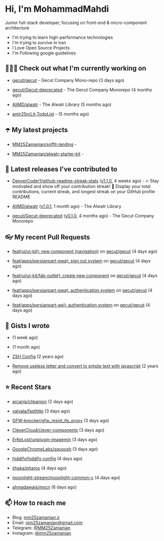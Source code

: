 # Hi, I'm MohammadMahdi

Junior full-stack developer, focusing on front-end & micro-component architecture

- I'm trying to learn high-performance technologies
- I'm trying to survive in Iran
- I Love Open Source Projects
- I'm Following google guidelines

## 👨🏻‍💻 Check out what I'm currently working on



- [gecut/gecut](https://github.com/gecut/gecut) - Gecut Company Mono-repo (3 days ago)

- [gecut/Gecut-deprecated](https://github.com/gecut/Gecut-deprecated) - The Gecut Company Monorepo (4 months ago)

- [AliMD/alwatr](https://github.com/AliMD/alwatr) - The Alwatr Library (5 months ago)

- [amir25n/Lit-TodoList](https://github.com/amir25n/Lit-TodoList) -  (5 months ago)

## ☂️ My latest projects



- [MM25Zamanian/soffit-landing](https://github.com/MM25Zamanian/soffit-landing) - 

- [MM25Zamanian/alwatr-starter-kit](https://github.com/MM25Zamanian/alwatr-starter-kit) - 

## 🎉 Latest releases I've contributed to



- [DenverCoder1/github-readme-streak-stats](https://github.com/DenverCoder1/github-readme-streak-stats) ([v1.1.0](https://github.com/DenverCoder1/github-readme-streak-stats/releases/tag/v1.1.0), 4 weeks ago) - 🔥 Stay motivated and show off your contribution streak! 🌟 Display your total contributions, current streak, and longest streak on your GitHub profile README

- [AliMD/alwatr](https://github.com/AliMD/alwatr) ([v1.0.1](https://github.com/AliMD/alwatr/releases/tag/v1.0.1), 1 month ago) - The Alwatr Library

- [gecut/Gecut-deprecated](https://github.com/gecut/Gecut-deprecated) ([v0.1.0](https://github.com/gecut/Gecut-deprecated/releases/tag/v0.1.0), 4 months ago) - The Gecut Company Monorepo

## 👓 My recent Pull Requests



- [feat(ui/ui-kit): new component (navigation)](https://github.com/gecut/gecut/pull/306) on [gecut/gecut](https://github.com/gecut/gecut) (4 days ago)

- [feat(apps/persianpart-pwa): sign out system](https://github.com/gecut/gecut/pull/305) on [gecut/gecut](https://github.com/gecut/gecut) (4 days ago)

- [ feat(ui/ui-kit/fab-outlet): create new component](https://github.com/gecut/gecut/pull/304) on [gecut/gecut](https://github.com/gecut/gecut) (4 days ago)

- [feat(apps/persianpart-pwa): authentication system](https://github.com/gecut/gecut/pull/303) on [gecut/gecut](https://github.com/gecut/gecut) (4 days ago)

- [feat(apps/persianpart-api): authentication system](https://github.com/gecut/gecut/pull/302) on [gecut/gecut](https://github.com/gecut/gecut) (4 days ago)

## 📓 Gists I wrote



- [](https://gist.github.com/4a90a63f8e2481311cfb56dd65a50c40) (1 week ago)

- [](https://gist.github.com/6fa5e6dbc6fbe09398ad885d68200702) (1 month ago)

- [ZSH Config](https://gist.github.com/fc1960135cf54fd5fae966c637455ffe) (2 years ago)

- [Remove useless letter and convert to simple text with javascript](https://gist.github.com/2249ec3b4dfe1de7693d6412beeba5a0) (2 years ago)

## ⭐ Recent Stars



- [arcanis/clipanion](https://github.com/arcanis/clipanion) (2 days ago)

- [valyala/fasthttp](https://github.com/valyala/fasthttp) (3 days ago)

- [GFW-knocker/gfw_resist_tls_proxy](https://github.com/GFW-knocker/gfw_resist_tls_proxy) (3 days ago)

- [CleverCloud/clever-components](https://github.com/CleverCloud/clever-components) (3 days ago)

- [ErKeLost/unplugin-imagemin](https://github.com/ErKeLost/unplugin-imagemin) (3 days ago)

- [GoogleChromeLabs/squoosh](https://github.com/GoogleChromeLabs/squoosh) (3 days ago)

- [hiddify/hiddify-config](https://github.com/hiddify/hiddify-config) (4 days ago)

- [ithaka/pharos](https://github.com/ithaka/pharos) (4 days ago)

- [moonlight-stream/moonlight-common-c](https://github.com/moonlight-stream/moonlight-common-c) (4 days ago)

- [ahmadawais/mxcn](https://github.com/ahmadawais/mxcn) (6 days ago)

## 📫 How to reach me

- Blog: [mm25zamanian.ir](https://mm25zamanian.ir)
- Email: [mm25zamanian@gmail.com](mailto://mm25zamanian@gmail.com)
- Telegram: [@MM25Zamanian](https://t.me/MM25Zamanian)
- Instagram: [@mm25zamanian](https://instagram.com/mm25zamanian)
